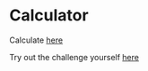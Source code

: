Calculator
===========
Calculate [here](http://sunsplat.github.io/fcc_calc/index.html)

Try out the challenge yourself [here](https://www.freecodecamp.org/challenges/build-a-javascript-calculator)
